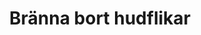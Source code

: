 ---
title: Bränna bort hudflikar
id: 12
description: ""
image: /img/default.jpg
slug: branna-bort-hudflikar
brandLogo: /img/brand_Default.png
brandUrl: " "
templateKey: category-page

---